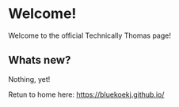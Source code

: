 # Welcome!

Welcome to the official Technically Thomas page!

## Whats new? 

Nothing, yet!

Retun to home here: 
https://bluekoekj.github.io/
